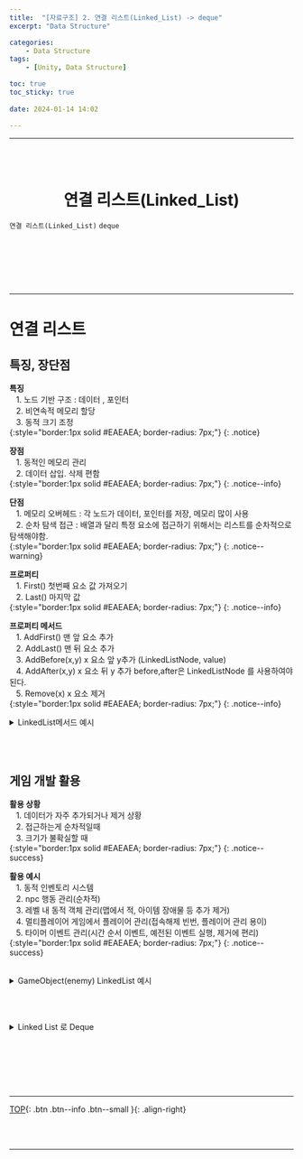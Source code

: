 ```yaml
---
title:  "[자료구조] 2. 연결 리스트(Linked_List) -> deque"
excerpt: "Data Structure"

categories:
    - Data Structure
tags:
    - [Unity, Data Structure]

toc: true
toc_sticky: true
 
date: 2024-01-14 14:02

---
```

- - -

<br><br>

<center><H1>  연결 리스트(Linked_List)  </H1></center>

`연결 리스트(Linked_List)` `deque`


<br><br><br><br><br>
- - - 

# 연결 리스트

## 특징, 장단점
**특징**  
&nbsp;&nbsp; 1. 노드 기반 구조 : 데이터 , 포인터  
&nbsp;&nbsp; 2. 비연속적 메모리 할당  
&nbsp;&nbsp; 3. 동적 크기 조정  
{:style="border:1px solid #EAEAEA; border-radius: 7px;"}
{: .notice}  

**장점**  
&nbsp;&nbsp; 1. 동적인 메모리 관리  
&nbsp;&nbsp; 2. 데이터 삽입. 삭제 편함   
{:style="border:1px solid #EAEAEA; border-radius: 7px;"}
{: .notice--info}  

**단점**  
&nbsp;&nbsp; 1. 메모리 오버헤드 : 각 노드가 데이터, 포인터를 저장, 메모리 많이 사용  
&nbsp;&nbsp; 2. 순차 탐색 접근 : 배열과 달리 특정 요소에 접근하기 위해서는 리스트를 순차적으로 탐색해야함.  
{:style="border:1px solid #EAEAEA; border-radius: 7px;"}
{: .notice--warning}  

**프로퍼티**  
&nbsp;&nbsp; 1. First() 첫번째 요소 값 가져오기  
&nbsp;&nbsp; 2. Last() 마지막 값  
{:style="border:1px solid #EAEAEA; border-radius: 7px;"}
{: .notice--info}  

**프로퍼티 메서드**  
&nbsp;&nbsp; 1. AddFirst() 맨 앞 요소 추가  
&nbsp;&nbsp; 2. AddLast() 맨 뒤 요소 추가  
&nbsp;&nbsp; 3. AddBefore(x,y) x 요소 앞 y추가  (LinkedListNode<int>, value)  
&nbsp;&nbsp; 4. AddAfter(x,y) x 요소 뒤 y 추가  before,after은 LinkedListNode<int> 를 사용하여야된다.  
&nbsp;&nbsp; 5. Remove(x) x 요소 제거  
{:style="border:1px solid #EAEAEA; border-radius: 7px;"}
{: .notice--info}  

<details>
<summary>LinkedList메서드 예시</summary>

<div class="notice--primary" markdown="1"> 

```c# 
LinkedList<int> lList = new LinkedList<int> (new[] {1,2,3,4});

int a = lList.First();  // a = 1
int b = lList.Last();   // b = 4 

lList.AddFirst(9);      // { 9, 1, 2, 3, 4 }
lList.RemoveFirst();    // { 1, 2, 3, 4 }
lList.AddLast(9);       // { 1, 2, 3, 4, 9 }
lList.RemoveLast();     // { 1, 2, 3, 4 }

LinkedListNode<int> pos = lList.Find(3);
LinkedListNode<int> firstpos = lList.First;
lList.AddBefore(pos,9);         // { 1, 2, 9, 3, 4 } 
lList.Remove(9);                // { 1, 2, 3, 4 } 
lList.AddAfter(firstpos, 9);    // { 1, 9, 2, 3, 4 }
```
</div>
</details>


<br><br>

## 게임 개발 활용

**활용 상황**  
&nbsp;&nbsp; 1. 데이터가 자주 추가되거나 제거 상황   
&nbsp;&nbsp; 2. 접근하는게 순차적일때  
&nbsp;&nbsp; 3. 크기가 불확실할 때   
{:style="border:1px solid #EAEAEA; border-radius: 7px;"}
{: .notice--success} 

**활용 예시**  
&nbsp;&nbsp; 1. 동적 인벤토리 시스템  
&nbsp;&nbsp; 2. npc 행동 관리(순차적)  
&nbsp;&nbsp; 3. 레벨 내 동적 객체 관리(맵에서 적, 아이템 장애물 등 추가 제거)  
&nbsp;&nbsp; 4. 멀티플레이어 게임에서 플레이어 관리(접속해제 빈번, 플레이어 관리 용이)  
&nbsp;&nbsp; 5. 타이머 이벤트 관리(시간 순서 이벤트, 예전된 이벤트 실행, 제거에 편리)  
{:style="border:1px solid #EAEAEA; border-radius: 7px;"}
{: .notice--success} 

<br>

<details>
<summary>GameObject(enemy) LinkedList 예시</summary>

<div class="notice--primary" markdown="1"> 

```c# 
using System.Collections.Generic;
using UnityEngine;

public class EnemyManager : MonoBehaviour
{
    private LinkedList<GameObject> enemies;

    void Start()
    {
        enemies = new LinkedList<GameObject>();

        // 적 캐릭터들을 연결 리스트에 추가
        foreach (var enemy in GameObject.FindGameObjectsWithTag("Enemy"))
        {
            enemies.AddLast(enemy);
        }
    }

    // 적 캐릭터 제거 함수
    public void RemoveEnemy(GameObject enemy)
    {
        enemies.Remove(enemy);
        Destroy(enemy);
    }
}
```
</div>
</details>

<br><br>

<details>
<summary>Linked List 로 Deque</summary>
[Deque 문제](https://www.acmicpc.net/problem/10866)

<div class="notice--primary" markdown="1"> 

```c# 
class Program
{
    static void Main()
    {
        {
            var sw = new StreamWriter(Console.OpenStandardOutput());

            int input =Convert.ToInt32(Console.ReadLine());
            //int[] inputArr = Array.ConvertAll(Console.ReadLine().Split(" "), Convert.ToInt32);
            
            LinkedList<int> deque = new LinkedList<int>();

            while (input-- > 0) 
            {
                string[] comarr = Console.ReadLine().Split(" ");
                string com = comarr[0];
                int num=0;
                if (comarr.Length ==2)
                {
                    num = Convert.ToInt32(comarr[1]);
                }

                commend(deque,com,num);
            }

            void commend(LinkedList<int> deque, string com, int num) 
            {
                if (com == "push_front")
                {
                    deque.AddFirst(num);
                }
                else if (com == "push_back")
                {
                    deque.AddLast(num);
                }
                else if (com == "pop_front")
                {
                    if (deque.Count>0)
                    {
                        sw.WriteLine(deque.First());
                        deque.RemoveFirst();
                    }
                    else
                    {
                        sw.WriteLine(-1);
                    }
                }
                else if (com == "pop_back")
                {
                    if (deque.Count > 0)
                    {
                        sw.WriteLine(deque.Last());
                        deque.RemoveLast();
                    }
                    else
                    {
                        sw.WriteLine(-1);
                    }
                }
                else if (com == "size")
                {
                    sw.WriteLine(deque.Count);
                }
                else if (com == "empty")
                {
                    if (deque.Count > 0)
                    {
                        sw.WriteLine(0);
                    }
                    else
                    {
                        sw.WriteLine(1);
                    }
                }
                else if (com == "front")
                {
                    if (deque.Count > 0)
                    {
                        sw.WriteLine(deque.First());
                    }
                    else
                    {
                        sw.WriteLine(-1);
                    }
                }
                else if (com == "back")
                {
                    if (deque.Count > 0)
                    {
                        sw.WriteLine(deque.Last());
                    }
                    else
                    {
                        sw.WriteLine(-1);
                    }
                }
            }

            sw.Flush(); sw.Close();
        }
    }
}

```
</div>
</details>

<br><br><br><br><br>
- - - 


[TOP](#){: .btn .btn--info .btn--small }{: .align-right}


<br><br>
- - -
